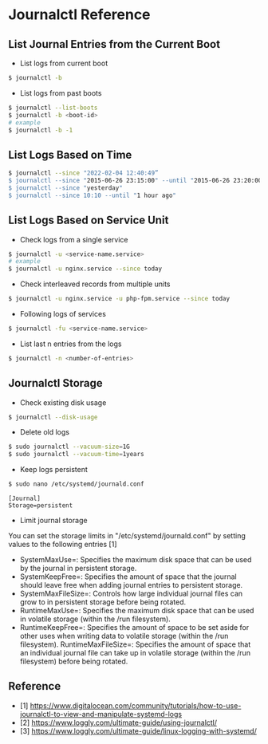 # Journalctl Reference

## List Journal Entries from the Current Boot

* List logs from current boot

```bash
$ journalctl -b
```

* List logs from past boots

```bash
$ journalctl --list-boots
$ journalctl -b <boot-id>
# example
$ journalctl -b -1
```

## List Logs Based on Time

```bash
$ journalctl --since "2022-02-04 12:40:49”
$ journalctl --since "2015-06-26 23:15:00" --until "2015-06-26 23:20:00"
$ journalctl --since "yesterday"
$ journalctl --since 10:10 --until "1 hour ago"
```

## List Logs Based on Service Unit

* Check logs from a single service

```bash
$ journalctl -u <service-name.service>
# example
$ journalctl -u nginx.service --since today
```

* Check interleaved records from multiple units

```bash
$ journalctl -u nginx.service -u php-fpm.service --since today
```

* Following logs of services

```bash
$ journalctl -fu <service-name.service>
```

* List last n entries from the logs

```bash
$ journalctl -n <number-of-entries>
```

## Journalctl Storage

* Check existing disk usage

```bash
$ journalctl --disk-usage
```

* Delete old logs

```bash
$ sudo journalctl --vacuum-size=1G
$ sudo journalctl --vacuum-time=1years
```

* Keep logs persistent

```bash
$ sudo nano /etc/systemd/journald.conf
```

```
[Journal]
Storage=persistent
```

* Limit journal storage

You can set the storage limits in "/etc/systemd/journald.conf" by setting values to the following entries [1] 

* SystemMaxUse=: Specifies the maximum disk space that can be used by the journal in persistent storage.
* SystemKeepFree=: Specifies the amount of space that the journal should leave free when adding journal entries to persistent storage.
* SystemMaxFileSize=: Controls how large individual journal files can grow to in persistent storage before being rotated.
* RuntimeMaxUse=: Specifies the maximum disk space that can be used in volatile storage (within the /run filesystem).
* RuntimeKeepFree=: Specifies the amount of space to be set aside for other uses when writing data to volatile storage (within the /run filesystem).
RuntimeMaxFileSize=: Specifies the amount of space that an individual journal file can take up in volatile storage (within the /run filesystem) before being rotated.


## Reference

* [1] https://www.digitalocean.com/community/tutorials/how-to-use-journalctl-to-view-and-manipulate-systemd-logs
* [2] https://www.loggly.com/ultimate-guide/using-journalctl/
* [3] https://www.loggly.com/ultimate-guide/linux-logging-with-systemd/